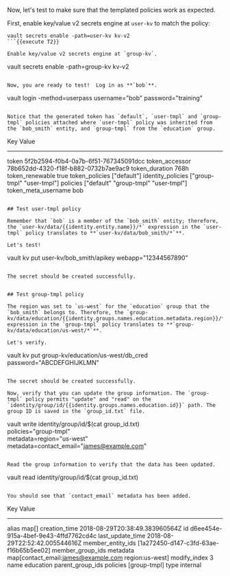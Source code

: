 Now, let's test to make sure that the templated policies work as expected.

First, enable key/value v2 secrets engine at `user-kv` to match the policy:

```
vault secrets enable -path=user-kv kv-v2
```{{execute T2}}

Enable key/value v2 secrets engine at `group-kv`.

```
vault secrets enable -path=group-kv kv-v2
```{{execute T2}}

Now, you are ready to test!  Log in as **`bob`**.

```
vault login -method=userpass username="bob" password="training"
```{{execute T2}}

Notice that the generated token has `default`, `user-tmpl` and `group-tmpl` policies attached where `user-tmpl` policy was inherited from the `bob_smith` entity, and `group-tmpl` from the `education` group.

```
Key                    Value
---                    -----
token                  5f2b2594-f0b4-0a7b-6f51-767345091dcc
token_accessor         78b652dd-4320-f18f-b882-0732b7ae9ac9
token_duration         768h
token_renewable        true
token_policies         ["default"]
identity_policies      ["group-tmpl" "user-tmpl"]
policies               ["default" "group-tmpl" "user-tmpl"]
token_meta_username    bob
```

## Test user-tmpl policy

Remember that `bob` is a member of the `bob_smith` entity; therefore, the `user-kv/data/{{identity.entity.name}}/*` expression in the `user-tmpl` policy translates to **`user-kv/data/bob_smith/*`**.

Let's test!

```
vault kv put user-kv/bob_smith/apikey webapp="12344567890"
```{{execute T2}}

The secret should be created successfully.


## Test group-tmpl policy

The region was set to `us-west` for the `education` group that the `bob_smith` belongs to. Therefore, the `group-kv/data/education/{{identity.groups.names.education.metadata.region}}/*` expression in the `group-tmpl` policy translates to **`group-kv/data/education/us-west/*`**.

Let's verify.

```
vault kv put group-kv/education/us-west/db_cred password="ABCDEFGHIJKLMN"
```{{execute T2}}

The secret should be created successfully.

Now, verify that you can update the group information. The `group-tmpl` policy permits "update" and "read" on the `identity/group/id/{{identity.groups.names.education.id}}` path. The group ID is saved in the `group_id.txt` file.

```
vault write identity/group/id/$(cat group_id.txt) \
        policies="group-tmpl" \
        metadata=region="us-west" \
        metadata=contact_email="james@example.com"
```{{execute T2}}

Read the group information to verify that the data has been updated.

```
vault read identity/group/id/$(cat group_id.txt)
```{{execute T2}}

You should see that `contact_email` metadata has been added.

```
Key                  Value
---                  -----
alias                map[]
creation_time        2018-08-29T20:38:49.383960564Z
id                   d6ee454e-915a-4bef-9e43-4ffd7762cd4c
last_update_time     2018-08-29T22:52:42.005544616Z
member_entity_ids    [1a272450-d147-c3fd-63ae-f16b65b5ee02]
member_group_ids     <nil>
metadata             map[contact_email:james@example.com region:us-west]
modify_index         3
name                 education
parent_group_ids     <nil>
policies             [group-tmpl]
type                 internal
```
